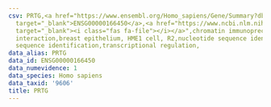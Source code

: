 ```yaml
---
csv: PRTG,<a href="https://www.ensembl.org/Homo_sapiens/Gene/Summary?db=core;g=ENSG00000166450"
  target="_blank">ENSG00000166450</a>,<a href="https://www.ncbi.nlm.nih.gov/pubmed/22863008"
  target="_blank"><i class="fas fa-file"></i></a>",chromatin immunoprecipitation assay,direct
  interaction,breast epithelium, HME1 cell, R2,nucleotide sequence identification,nucleotide
  sequence identification,transcriptional regulation,
data_alias: PRTG
data_id: ENSG00000166450
data_numevidence: 1
data_species: Homo sapiens
data_taxid: '9606'
title: PRTG
---
```

